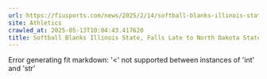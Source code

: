 ```yaml
---
url: https://fiusports.com/news/2025/2/14/softball-blanks-illinois-state-falls-late-to-north-dakota-state-on-friday-in-mexico.aspx
site: Athletics
crawled_at: 2025-05-13T10:04:43.417620
title: Softball Blanks Illinois State, Falls Late to North Dakota State on Friday in Mexico - FIU Athletics
---
```


Error generating fit markdown: '<' not supported between instances of 'int' and 'str'